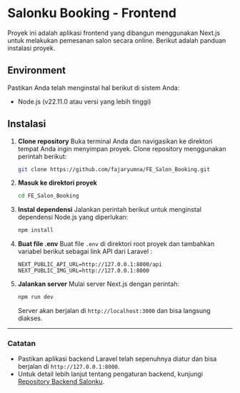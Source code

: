# Salonku Booking - Frontend

Proyek ini adalah aplikasi frontend yang dibangun menggunakan Next.js untuk melakukan pemesanan salon secara online. Berikut adalah panduan instalasi proyek.

## Environment

Pastikan Anda telah menginstal hal berikut di sistem Anda:
- Node.js (v22.11.0 atau versi yang lebih tinggi)
  
## Instalasi

1. **Clone repository**
   Buka terminal Anda dan navigasikan ke direktori tempat Anda ingin menyimpan proyek. Clone repository menggunakan perintah berikut:
   ```bash
   git clone https://github.com/fajaryumna/FE_Salon_Booking.git
   ```

2. **Masuk ke direktori proyek**
   ```bash
   cd FE_Salon_Booking
   ```

3. **Instal dependensi**
   Jalankan perintah berikut untuk menginstal dependensi Node.js yang diperlukan:
   ```bash
   npm install
   ```

4. **Buat file .env**
   Buat file `.env` di direktori root proyek dan tambahkan variabel berikut sebagai link API dari Laravel :
   ```env
   NEXT_PUBLIC_API_URL=http://127.0.0.1:8000/api
   NEXT_PUBLIC_IMG_URL=http://127.0.0.1:8000
   ```

5. **Jalankan server**
   Mulai server Next.js dengan perintah:
   ```bash
   npm run dev
   ```
   Server akan berjalan di `http://localhost:3000` dan bisa langsung diakses.
   
---

### Catatan
- Pastikan aplikasi backend Laravel telah sepenuhnya diatur dan bisa berjalan di `http://127.0.0.1:8000`.
- Untuk detail lebih lanjut tentang pengaturan backend, kunjungi [Repository Backend Salonku](https://github.com/fajaryumna/BE_Salon_Booking).

